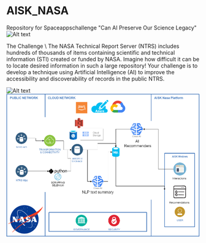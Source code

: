 # AISK_NASA
Repository for Spaceappschallenge "Can AI Preserve Our Science Legacy"
<img title="a title" alt="Alt text" src="http://www.nasa.gov/sites/default/files/thumbnails/image/space_apps_003.png" width="100">

The Challenge \\
The NASA Technical Report Server (NTRS) includes hundreds of thousands of items containing scientific and technical information (STI) created or funded by NASA. Imagine how difficult it can be to locate desired information in such a large repository! Your challenge is to develop a technique using Artificial Intelligence (AI) to improve the accessibility and discoverability of records in the public NTRS.

<img title="a title" alt="Alt text" src="https://upload.wikimedia.org/wikipedia/commons/thumb/e/e5/NASA_logo.svg/1200px-NASA_logo.svg.png" width="100">

<img title="a title" alt="Alt text" src="https://github.com/edsteca/AISK_NASA/blob/main/Arquitecture/aisk.png">
